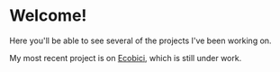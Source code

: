 # Welcome! 

Here you'll be able to see several of the projects I've been working on. 

My most recent project is on [Ecobici](project-ecobike/intro.md), which is still under work.

